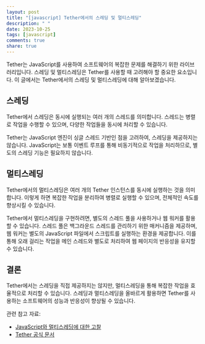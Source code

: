 ```yaml
---
layout: post
title: "[javascript] Tether에서의 스레딩 및 멀티스레딩"
description: " "
date: 2023-10-25
tags: [javascript]
comments: true
share: true
---
```


Tether는 JavaScript를 사용하여 소프트웨어의 복잡한 문제를 해결하기 위한 라이브러리입니다. 스레딩 및 멀티스레딩은 Tether를 사용할 때 고려해야 할 중요한 요소입니다. 이 글에서는 Tether에서의 스레딩 및 멀티스레딩에 대해 알아보겠습니다.

## 스레딩
Tether에서 스레딩은 동시에 실행되는 여러 개의 스레드를 의미합니다. 스레드는 병렬로 작업을 수행할 수 있으며, 다양한 작업들을 동시에 처리할 수 있습니다.

Tether는 JavaScript 엔진이 싱글 스레드 기반인 점을 고려하여, 스레딩을 제공하지는 않습니다. JavaScript는 보통 이벤트 루프를 통해 비동기적으로 작업을 처리하므로, 별도의 스레딩 기능은 필요하지 않습니다.

## 멀티스레딩
Tether에서의 멀티스레딩은 여러 개의 Tether 인스턴스를 동시에 실행하는 것을 의미합니다. 이렇게 하면 복잡한 작업을 분리하여 병렬로 실행할 수 있으며, 전체적인 속도를 향상시킬 수 있습니다.

Tether에서 멀티스레딩을 구현하려면, 별도의 스레드 풀을 사용하거나 웹 워커를 활용할 수 있습니다. 스레드 풀은 백그라운드 스레드를 관리하기 위한 매커니즘을 제공하며, 웹 워커는 별도의 JavaScript 파일에서 스크립트를 실행하는 환경을 제공합니다. 이를 통해 오래 걸리는 작업을 메인 스레드와 별도로 처리하여 웹 페이지의 반응성을 유지할 수 있습니다.

## 결론
Tether에서는 스레딩을 직접 제공하지는 않지만, 멀티스레딩을 통해 복잡한 작업을 효율적으로 처리할 수 있습니다. 스레딩과 멀티스레딩을 올바르게 활용하면 Tether를 사용하는 소프트웨어의 성능과 반응성이 향상될 수 있습니다.

관련 참고 자료:
- [JavaScript와 멀티스레딩에 대한 고찰](https://blog.example.com/multithreading-in-javascript)
- [Tether 공식 문서](https://www.tether.io/docs)
